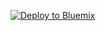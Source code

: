 
<a href="https://bluemix.net/deploy?repository=https://github.com/haythamfouda/RESTful-project.git"><img src="https://bluemix.net/deploy/button.png" alt="Deploy to Bluemix"></a>
